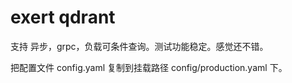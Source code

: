 # exert qdrant

支持 异步，grpc，负载可条件查询。测试功能稳定。感觉还不错。

把配置文件 config.yaml 复制到挂载路径 config/production.yaml 下。
